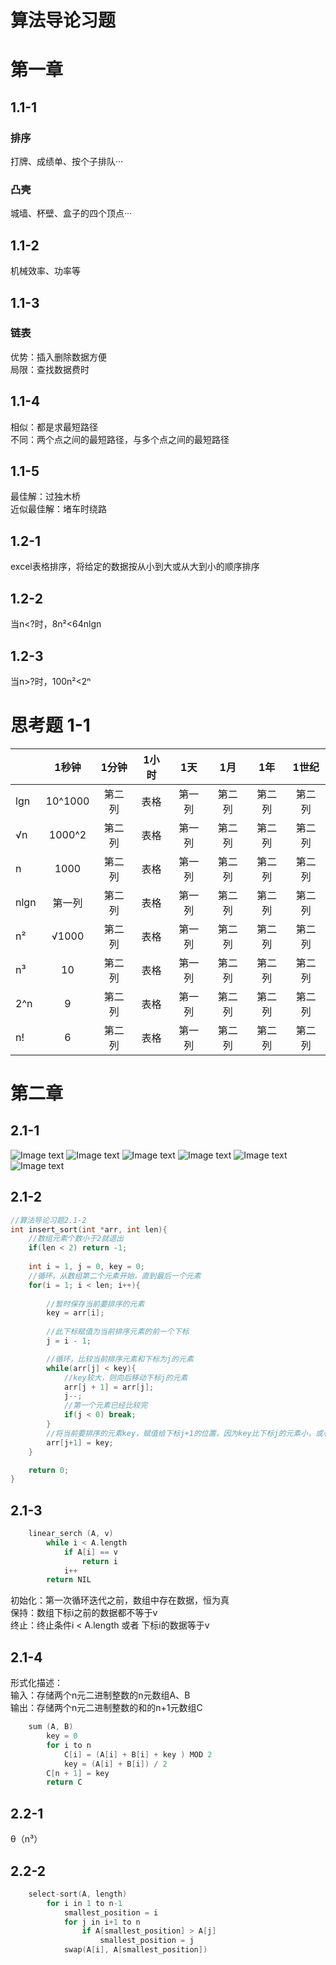 # 算法导论习题
# 第一章
## 1.1-1
### 排序
打牌、成绩单、按个子排队···  
### 凸壳
城墙、杯壁、盒子的四个顶点···
## 1.1-2
机械效率、功率等
## 1.1-3
### 链表  
优势：插入删除数据方便  
局限：查找数据费时
## 1.1-4
相似：都是求最短路径  
不同：两个点之间的最短路径，与多个点之间的最短路径
## 1.1-5
最佳解：过独木桥  
近似最佳解：堵车时绕路
## 1.2-1
excel表格排序，将给定的数据按从小到大或从大到小的顺序排序
## 1.2-2
当n<?时，8n²<64nlgn
## 1.2-3
当n>?时，100n²<2ⁿ  
# 思考题 1-1
|       | 1秒钟     | 1分钟     | 1小时      | 1天     | 1月     | 1年     | 1世纪     |  
| ---------- | :-----------:  | :-----------: | :-----------:  | :-----------: | :-----------:  | :-----------: | :-----------: |    
| lgn      | 10^1000     | 第二列     | 表格      | 第一列     | 第二列     | 第二列     | 第二列     |  
| √n      | 1000^2     | 第二列     | 表格      | 第一列     | 第二列     | 第二列     | 第二列     |  
| n      | 1000     | 第二列     | 表格      | 第一列     | 第二列     | 第二列     | 第二列     |  
| nlgn      | 第一列     | 第二列     | 表格      | 第一列     | 第二列     | 第二列     | 第二列     |  
| n²      |  √1000    | 第二列     | 表格      | 第一列     | 第二列     | 第二列     | 第二列     |  
| n³      | 10     | 第二列     | 表格      | 第一列     | 第二列     | 第二列     | 第二列     |  
| 2^n     | 9     | 第二列     | 表格      | 第一列     | 第二列     | 第二列     | 第二列     |  
| n!      | 6     | 第二列     | 表格      | 第一列     | 第二列     | 第二列     | 第二列     |  
# 第二章
## 2.1-1
![Image text]( https://img-blog.csdn.net/20180716214817682?watermark/2/text/aHR0cHM6Ly9ibG9nLmNzZG4ubmV0L3NpbmF0XzQxNjE5NjU4/font/5a6L5L2T/fontsize/400/fill/I0JBQkFCMA==/dissolve/70)
![Image text]( https://img-blog.csdn.net/20180716214834521?watermark/2/text/aHR0cHM6Ly9ibG9nLmNzZG4ubmV0L3NpbmF0XzQxNjE5NjU4/font/5a6L5L2T/fontsize/400/fill/I0JBQkFCMA==/dissolve/70)
![Image text]( https://img-blog.csdn.net/2018071621485689?watermark/2/text/aHR0cHM6Ly9ibG9nLmNzZG4ubmV0L3NpbmF0XzQxNjE5NjU4/font/5a6L5L2T/fontsize/400/fill/I0JBQkFCMA==/dissolve/70)
![Image text]( https://img-blog.csdn.net/20180716214910737?watermark/2/text/aHR0cHM6Ly9ibG9nLmNzZG4ubmV0L3NpbmF0XzQxNjE5NjU4/font/5a6L5L2T/fontsize/400/fill/I0JBQkFCMA==/dissolve/70)
![Image text]( https://img-blog.csdn.net/20180716214923188?watermark/2/text/aHR0cHM6Ly9ibG9nLmNzZG4ubmV0L3NpbmF0XzQxNjE5NjU4/font/5a6L5L2T/fontsize/400/fill/I0JBQkFCMA==/dissolve/70)
![Image text]( https://img-blog.csdn.net/20180716214935691?watermark/2/text/aHR0cHM6Ly9ibG9nLmNzZG4ubmV0L3NpbmF0XzQxNjE5NjU4/font/5a6L5L2T/fontsize/400/fill/I0JBQkFCMA==/dissolve/70)
## 2.1-2
```c
//算法导论习题2.1-2
int insert_sort(int *arr, int len){
	//数组元素个数小于2就退出
	if(len < 2) return -1;
	
	int i = 1, j = 0, key = 0;
	//循环，从数组第二个元素开始，直到最后一个元素
	for(i = 1; i < len; i++){
		
		//暂时保存当前要排序的元素
		key = arr[i];
		
		//此下标赋值为当前排序元素的前一个下标
		j = i - 1;

		//循环，比较当前排序元素和下标为j的元素
		while(arr[j] < key){
			//key较大，则向后移动下标j的元素
			arr[j + 1] = arr[j];
			j--;
			//第一个元素已经比较完
			if(j < 0) break;
		}
		//将当前要排序的元素key，赋值给下标j+1的位置，因为key比下标j的元素小，或者已经比较完全部元素
		arr[j+1] = key;
	}

	return 0;
}
```
## 2.1-3
```c
	linear_serch (A, v)
		while i < A.length 
			if A[i] == v
				return i
			i++
		return NIL
```
初始化：第一次循环迭代之前，数组中存在数据，恒为真  
保持：数组下标i之前的数据都不等于v  
终止：终止条件i < A.length 或者 下标i的数据等于v
## 2.1-4
形式化描述：  
	输入：存储两个n元二进制整数的n元数组A、B  
	输出：存储两个n元二进制整数的和的n+1元数组C  
```c
	sum (A, B)
		key = 0
		for i to n 
			C[i] = (A[i] + B[i] + key ) MOD 2
			key = (A[i] + B[i]) / 2
		C[n + 1] = key
		return C
```
## 2.2-1
θ（n³）
## 2.2-2
```c
	select-sort(A, length)
		for i in 1 to n-1
			smallest_position = i
			for j in i+1 to n
				if A[smallest_position] > A[j]
					smallest_position = j
			swap(A[i], A[smallest_position])
```